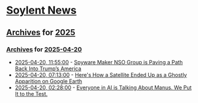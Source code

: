 # [Soylent News](../../../README.md)

## [Archives](../../index.md) for [2025](../index.md)

### [Archives](../../index.md) for [2025-04-20](index.md)

* [2025-04-20, 11:55:00](https://soylentnews.org/politics/article.pl?sid=25/04/19/1231231&from=rss) - [Spyware Maker NSO Group is Paving a Path Back Into Trump’s America](https://soylentnews.org/politics/article.pl?sid=25/04/19/1231231&from=rss)
* [2025-04-20, 07:13:00](https://soylentnews.org/article.pl?sid=25/04/19/1214259&from=rss) - [Here's How a Satellite Ended Up as a Ghostly Apparition on Google Earth](https://soylentnews.org/article.pl?sid=25/04/19/1214259&from=rss)
* [2025-04-20, 02:28:00](https://soylentnews.org/article.pl?sid=25/04/19/1211220&from=rss) - [Everyone in AI is Talking About Manus. We Put It to the Test.](https://soylentnews.org/article.pl?sid=25/04/19/1211220&from=rss)
